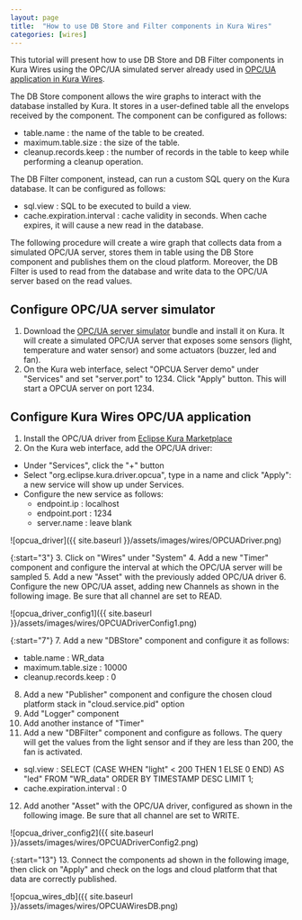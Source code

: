 ```yaml
---
layout: page
title:  "How to use DB Store and Filter components in Kura Wires"
categories: [wires]
---
```


This tutorial will present how to use DB Store and DB Filter components in Kura Wires using the OPC/UA simulated server already used in [OPC/UA application in Kura Wires](kura-wires-opcua.html).

The DB Store component allows the wire graphs to interact with the database installed by Kura. It stores in a user-defined table all the envelops received by the component. The component can be configured as follows:

* table.name : the name of the table to be created.
* maximum.table.size : the size of the table.
* cleanup.records.keep : the number of records in the table to keep while performing a cleanup operation.

The DB Filter component, instead, can run a custom SQL query on the Kura database. It can be configured as follows:

* sql.view : SQL to be executed to build a view.
* cache.expiration.interval : cache validity in seconds. When cache expires, it will cause a new read in the database.

The following procedure will create a wire graph that collects data from a simulated OPC/UA server, stores them in table using the DB Store component and publishes them on the cloud platform. Moreover, the DB Filter is used to read from the database and write data to the OPC/UA server based on the read values.

## Configure OPC/UA server simulator

1. Download the [OPC/UA server simulator](http://???) bundle and install it on Kura. It will create a simulated OPC/UA server that exposes some sensors (light, temperature and water sensor) and some actuators (buzzer, led and fan).
2. On the Kura web interface, select "OPCUA Server demo" under "Services" and set "server.port" to 1234. Click "Apply" button. This will start a OPCUA server on port 1234.

## Configure Kura Wires OPC/UA application

1. Install the OPC/UA driver from [Eclipse Kura Marketplace](https://marketplace.eclipse.org/content/opc-ua-driver)
2. On the Kura web interface, add the OPC/UA driver:
  * Under "Services", click the "+" button
  * Select "org.eclipse.kura.driver.opcua", type in a name and click "Apply": a new service will show up under Services.
  * Configure the new service as follows:
    * endpoint.ip : localhost
    * endpoint.port : 1234
    * server.name : leave blank

![opcua_driver]({{ site.baseurl }}/assets/images/wires/OPCUADriver.png)

{:start="3"}
3. Click on "Wires" under "System"
4. Add a new "Timer" component and configure the interval at which the OPC/UA server will be sampled
5. Add a new "Asset" with the previously added OPC/UA driver
6. Configure the new OPC/UA asset, adding new Channels as shown in the following image. Be sure that all channel are set to READ.

![opcua_driver_config1]({{ site.baseurl }}/assets/images/wires/OPCUADriverConfig1.png)

{:start="7"}
7. Add a new "DBStore" component and configure it as follows:
  * table.name : WR_data
  * maximum.table.size : 10000
  * cleanup.records.keep : 0
8. Add a new "Publisher" component and configure the chosen cloud platform stack in "cloud.service.pid" option
9. Add "Logger" component
10. Add another instance of "Timer"
11. Add a new "DBFilter" component and configure as follows. The query will get the values from the light sensor and if they are less than 200, the fan is activated.
  * sql.view : SELECT (CASE WHEN "light" < 200 THEN 1 ELSE 0 END) AS "led" FROM "WR_data" ORDER BY TIMESTAMP DESC LIMIT 1;
  * cache.expiration.interval : 0
12. Add another "Asset" with the OPC/UA driver, configured as shown in the following image. Be sure that all channel are set to WRITE.

![opcua_driver_config2]({{ site.baseurl }}/assets/images/wires/OPCUADriverConfig2.png)

{:start="13"}
13. Connect the components ad shown in the following image, then click on "Apply" and check on the logs and cloud platform that that data are correctly published.

![opcua_wires_db]({{ site.baseurl }}/assets/images/wires/OPCUAWiresDB.png)
